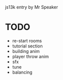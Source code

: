 js13k entry by Mr Speaker

# TODO

- re-start rooms
- tutorial section
- building anim
- player throw anim
- sfx
- tune
- balancing